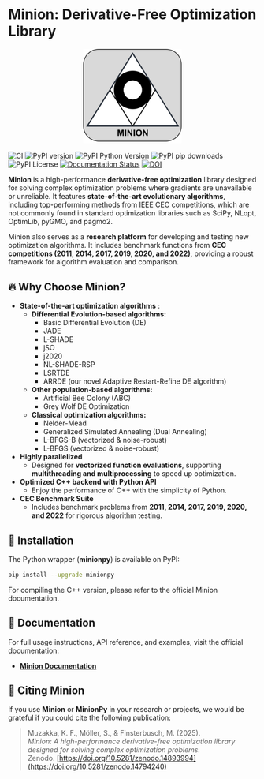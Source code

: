 # Minion: Derivative-Free Optimization Library

<div align="center">
  <img src="docs/minion_logo.png" alt="Minion Logo" width="200" />
</div>

![CI](https://github.com/khoirulmuzakka/Minion/actions/workflows/ci.yml/badge.svg)
![PyPI version](https://img.shields.io/pypi/v/minionpy.svg)
![PyPI Python Version](https://img.shields.io/pypi/pyversions/minionpy)
![PyPI pip downloads](https://img.shields.io/pypi/dm/minionpy.svg)
![PyPI License](https://img.shields.io/pypi/l/minionpy.svg)
[![Documentation Status](https://readthedocs.org/projects/minion-py/badge/?version=latest)](https://minion-py.readthedocs.io/en/latest/)
[![DOI](https://zenodo.org/badge/DOI/10.5281/zenodo.14794240.svg)](https://doi.org/10.5281/zenodo.14794240)

**Minion** is a high-performance **derivative-free optimization** library designed for solving complex optimization problems where gradients are unavailable or unreliable. It features **state-of-the-art evolutionary algorithms**, including top-performing methods from IEEE CEC competitions, which are not commonly found in standard optimization libraries such as SciPy, NLopt, OptimLib, pyGMO, and pagmo2.

Minion also serves as a **research platform** for developing and testing new optimization algorithms. It includes benchmark functions from **CEC competitions (2011, 2014, 2017, 2019, 2020, and 2022)**, providing a robust framework for algorithm evaluation and comparison.

## 🔥 Why Choose Minion?
- **State-of-the-art optimization algorithms** :
  - **Differential Evolution-based algorithms:**
    - Basic Differential Evolution (DE)
    - JADE  
    - L-SHADE 
    - jSO
    - j2020 
    - NL-SHADE-RSP 
    - LSRTDE 
    - ARRDE (our novel Adaptive Restart-Refine DE algorithm)  
  - **Other population-based algorithms:**
    - Artificial Bee Colony (ABC)
    - Grey Wolf DE Optimization  
  - **Classical optimization algorithms:**
    - Nelder-Mead  
    - Generalized Simulated Annealing (Dual Annealing) 
    - L-BFGS-B (vectorized & noise-robust) 
    - L-BFGS (vectorized & noise-robust) 
- **Highly parallelized**
  - Designed for **vectorized function evaluations**, supporting **multithreading and multiprocessing** to speed up optimization.
- **Optimized C++ backend with Python API**
  - Enjoy the performance of C++ with the simplicity of Python.
- **CEC Benchmark Suite**
  - Includes benchmark problems from **2011, 2014, 2017, 2019, 2020, and 2022** for rigorous algorithm testing.

## 🚀 Installation
The Python wrapper (**minionpy**) is available on PyPI:

```sh
pip install --upgrade minionpy
```

For compiling the C++ version, please refer to the official Minion documentation.

## 📖 Documentation
For full usage instructions, API reference, and examples, visit the official documentation:

- **[Minion Documentation](https://minion-py.readthedocs.io/)**

## 📜 Citing Minion
If you use **Minion** or **MinionPy** in your research or projects, we would be grateful if you could cite the following publication:

> Muzakka, K. F., Möller, S., & Finsterbusch, M. (2025).  
> *Minion: A high-performance derivative-free optimization library designed for solving complex optimization problems.*  
> Zenodo. [https://doi.org/10.5281/zenodo.14893994](https://doi.org/10.5281/zenodo.14794240)  



